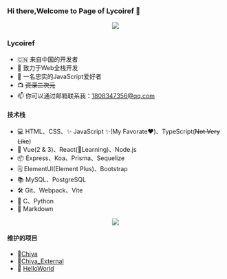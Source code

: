 ### Hi there,Welcome to Page of Lycoiref 👋
<div align="center">
    <a href="https://github.com/anuraghazra/convoychat">
        <img style="margin: auto;" src="https://github-readme-stats.vercel.app/api?username=Lycoiref" />
    </a>
</div>

### Lycoiref
- 🇨🇳 来自中国的开发者
- 📝 致力于Web全栈开发
- 🌱 一名忠实的JavaScript爱好者
- 📺 ~~资深二次元~~
- 📫 你可以通过邮箱联系我：1808347356@qq.com
  
#### 技术栈
- 💻 HTML、CSS、✨ JavaScript ✨(My Favorate❤️)、TypeScript(~~Not Very Like~~)
- 📱 Vue(2 & 3)、React(📖Learning)、Node.js
- 📦 Express、Koa、Prisma、Sequelize
- 🗒️ ElementUI(Element Plus)、Bootstrap
- 📚 MySQL、PostgreSQL
- 🛠️ Git、Webpack、Vite
- 🧱 C、Python
- 📝 Markdown
<!-- 兴奋
悲伤
愤怒
焦虑
平静 -->
<div align="center">
    <a href="https://github.com/anuraghazra/github-readme-stats">
        <img style="margin: auto;" src="https://github-readme-stats-sigma-five.vercel.app/api/top-langs/?username=Lycoiref&layout=compact&langs_count=8" />
    </a>
</div>

#### 维护的项目
- :robot:[Chiya](https://github.com/Lycoiref/Chiya)
- :robot:[Chiya_External](https://github.com/Lycoiref/Chiya_External)
- :dart: [HelloWorld](https://github.com/HDU-HelloWorld/HelloWorld)
